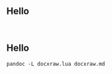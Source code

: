 ## Hello

```docxraw.pagebreak
```

```docxraw.toc
```


## Hello

```
pandoc -L docxraw.lua docxraw.md
```